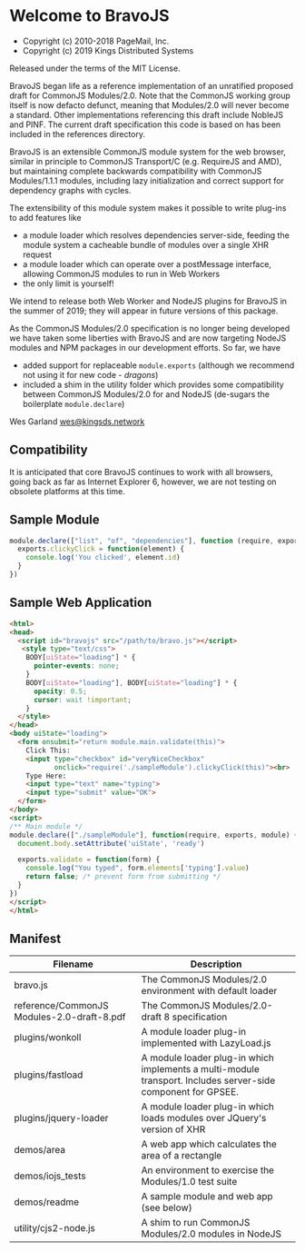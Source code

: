 # Welcome to BravoJS

* Copyright (c) 2010-2018 PageMail, Inc.
* Copyright (c) 2019 Kings Distributed Systems

Released under the terms of the MIT License.

BravoJS began life as a reference implementation of an unratified proposed draft for CommonJS Modules/2.0. Note that the CommonJS working group itself is now defacto defunct, meaning that Modules/2.0 will never become a standard.  Other implementations referencing this draft include NobleJS and PINF. The current draft specification  this code is based on has been included in the references directory.

BravoJS is an extensible CommonJS module system for the web browser, similar in principle to CommonJS Transport/C  (e.g. RequireJS and AMD), but maintaining complete backwards compatibility with CommonJS Modules/1.1.1 modules, including lazy initialization and correct support for dependency graphs with cycles.

The extensibility of this module system makes it possible to write plug-ins to add features like
* a module loader which resolves dependencies server-side, feeding the module system a cacheable bundle of modules over a single XHR request
* a module loader which can operate over a postMessage interface, allowing CommonJS modules to run in Web Workers
* the only limit is yourself!

We intend to release both Web Worker and NodeJS plugins for BravoJS in the summer of 2019; they will appear in future versions of this package.

As the CommonJS Modules/2.0 specification is no longer being developed we have taken some liberties with BravoJS and are now targeting NodeJS modules and NPM packages in our development efforts.  So far, we have 
* added support for replaceable `module.exports` (although we recommend not using it for new code - *dragons*)
* included a shim in the utility folder which provides some compatibility between CommonJS Modules/2.0 for and NodeJS  (de-sugars the boilerplate `module.declare`)

Wes Garland
wes@kingsds.network

## Compatibility
It is anticipated that core BravoJS continues to work with all browsers, going back as far as Internet Explorer 6, however, we are not testing on obsolete platforms at this time. 

## Sample Module
```javascript
module.declare(["list", "of", "dependencies"], function (require, exports, modules) {
  exports.clickyClick = function(element) {
    console.log('You clicked', element.id)
  }
})
```
## Sample Web Application
```html
<html>
<head>
  <script id="bravojs" src="/path/to/bravo.js"></script>
   <style type="text/css">
    BODY[uiState="loading"] * {
      pointer-events: none;
    }
    BODY[uiState="loading"], BODY[uiState="loading"] * {
      opacity: 0.5;
      cursor: wait !important;
    }
  </style>
</head>
<body uiState="loading">
  <form onsubmit="return module.main.validate(this)">
    Click This: 
    <input type="checkbox" id="veryNiceCheckbox" 
           onclick="require('./sampleModule').clickyClick(this)"><br>
    Type Here: 
    <input type="text" name="typing"> 
    <input type="submit" value="OK">
  </form>
</body>
<script>
/** Main module */
module.declare(["./sampleModule"], function(require, exports, module) {
  document.body.setAttribute('uiState', 'ready')

  exports.validate = function(form) {
    console.log("You typed", form.elements['typing'].value)
    return false; /* prevent form from submitting */
  }
})
</script>
</html>
```
## Manifest
|Filename |Description  | 
|--|--|
|bravo.js|                The CommonJS Modules/2.0 environment with default loader|
|reference/CommonJS Modules-2.0-draft-8.pdf| The CommonJS Modules/2.0-draft 8 specification|
|plugins/wonkoll|         A module loader plug-in implemented with LazyLoad.js|
|plugins/fastload|        A module loader plug-in which implements a multi-module                        transport. Includes server-side component for GPSEE.|
|plugins/jquery-loader|   A module loader plug-in which loads modules over JQuery's                        version of XHR|
|demos/area|              A web app which calculates the area of a rectangle|
|demos/iojs_tests|        An environment to exercise the Modules/1.0 test suite|
|demos/readme|		  A sample module and web app (see below)
|utility/cjs2-node.js|	  A shim to run CommonJS Modules/2.0 modules in NodeJS|

